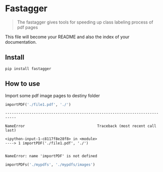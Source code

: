# Fastagger
> The fastagger gives tools for speeding up class labeling process of pdf pages


This file will become your README and also the index of your documentation.

## Install

`pip install fastagger`

## How to use

Import some pdf image pages to destiny folder

```python
importPDF('./file1.pdf', './')
```


    ---------------------------------------------------------------------------

    NameError                                 Traceback (most recent call last)

    <ipython-input-1-c8117f8e28f8> in <module>
    ----> 1 importPDF('./file1.pdf', './')
    

    NameError: name 'importPDF' is not defined


```python
importPDFs('./mypdfs', './mypdfs/images')
```
